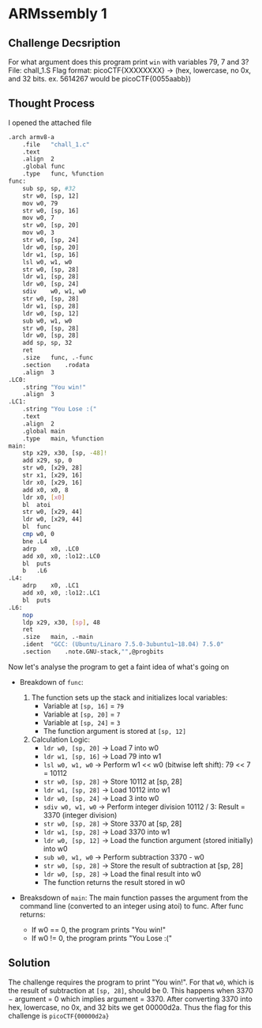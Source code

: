 # ARMssembly 1

## Challenge Decsription

For what argument does this program print `win` with variables 79, 7 and 3? 
File: chall_1.S 
Flag format: picoCTF{XXXXXXXX} -> (hex, lowercase, no 0x, and 32 bits. ex. 5614267 would be picoCTF{0055aabb})

## Thought Process

I opened the attached file 
```bash
.arch armv8-a
	.file	"chall_1.c"
	.text
	.align	2
	.global	func
	.type	func, %function
func:
	sub	sp, sp, #32
	str	w0, [sp, 12]
	mov	w0, 79
	str	w0, [sp, 16]
	mov	w0, 7
	str	w0, [sp, 20]
	mov	w0, 3
	str	w0, [sp, 24]
	ldr	w0, [sp, 20]
	ldr	w1, [sp, 16]
	lsl	w0, w1, w0
	str	w0, [sp, 28]
	ldr	w1, [sp, 28]
	ldr	w0, [sp, 24]
	sdiv	w0, w1, w0
	str	w0, [sp, 28]
	ldr	w1, [sp, 28]
	ldr	w0, [sp, 12]
	sub	w0, w1, w0
	str	w0, [sp, 28]
	ldr	w0, [sp, 28]
	add	sp, sp, 32
	ret
	.size	func, .-func
	.section	.rodata
	.align	3
.LC0:
	.string	"You win!"
	.align	3
.LC1:
	.string	"You Lose :("
	.text
	.align	2
	.global	main
	.type	main, %function
main:
	stp	x29, x30, [sp, -48]!
	add	x29, sp, 0
	str	w0, [x29, 28]
	str	x1, [x29, 16]
	ldr	x0, [x29, 16]
	add	x0, x0, 8
	ldr	x0, [x0]
	bl	atoi
	str	w0, [x29, 44]
	ldr	w0, [x29, 44]
	bl	func
	cmp	w0, 0
	bne	.L4
	adrp	x0, .LC0
	add	x0, x0, :lo12:.LC0
	bl	puts
	b	.L6
.L4:
	adrp	x0, .LC1
	add	x0, x0, :lo12:.LC1
	bl	puts
.L6:
	nop
	ldp	x29, x30, [sp], 48
	ret
	.size	main, .-main
	.ident	"GCC: (Ubuntu/Linaro 7.5.0-3ubuntu1~18.04) 7.5.0"
	.section	.note.GNU-stack,"",@progbits
```

Now let's analyse the program to get a faint idea of what's going on

- Breakdown of `func`:
  1. The function sets up the stack and initializes local variables:
     - Variable at `[sp, 16]` = `79`
     - Variable at `[sp, 20]` = `7`
     - Variable at `[sp, 24]` = `3`
     - The function argument is stored at `[sp, 12]`
  2. Calculation Logic:
     - `ldr w0, [sp, 20]` → Load 7 into w0
     - `ldr w1, [sp, 16]` → Load 79 into w1
     - `lsl w0, w1, w0` → Perform w1 << w0 (bitwise left shift): 79 << 7 = 10112
     - `str w0, [sp, 28]` → Store 10112 at [sp, 28]
     - `ldr w1, [sp, 28]` → Load 10112 into w1
     - `ldr w0, [sp, 24]` → Load 3 into w0
     - `sdiv w0, w1, w0` → Perform integer division 10112 / 3: Result = 3370 (integer division)
     - `str w0, [sp, 28]` → Store 3370 at [sp, 28]
     - `ldr w1, [sp, 28]` → Load 3370 into w1
     - `ldr w0, [sp, 12]` → Load the function argument (stored initially) into w0
     - `sub w0, w1, w0` → Perform subtraction 3370 - w0
     - `str w0, [sp, 28]` → Store the result of subtraction at [sp, 28]
     - `ldr w0, [sp, 28]` → Load the final result into w0
     - The function returns the result stored in w0

- Breaksdown of `main`:
  The main function passes the argument from the command line (converted to an integer using atoi) to func.
  After func returns:
  - If w0 == 0, the program prints "You win!"
  - If w0 != 0, the program prints "You Lose :("

## Solution

The challenge requires the program to print "You win!". For that `w0`, which is the result of subtraction at `[sp, 28]`, should be 0. This happens when 3370 − argument = 0 which implies argument = 3370. After converting 3370 into hex, lowercase, no 0x, and 32 bits we get 00000d2a. Thus the flag for this challenge is `picoCTF{00000d2a}`

